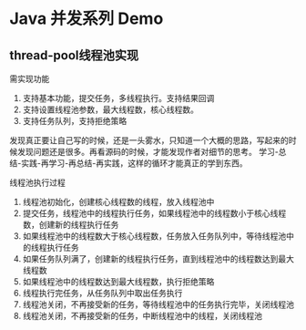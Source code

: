 # Java 并发系列 Demo

## thread-pool线程池实现
需实现功能
1. 支持基本功能，提交任务，多线程执行。支持结果回调
2. 支持设置线程池参数，最大线程数，核心线程数。
3. 支持任务队列，支持拒绝策略

发现真正要让自己写的时候，还是一头雾水，只知道一个大概的思路，写起来的时候发现问题还是很多。再看源码的时候，才能发现作者对细节的思考。
学习-总结-实践-再学习-再总结-再实践，这样的循环才能真正的学到东西。

线程池执行过程
1. 线程池初始化，创建核心线程数的线程，放入线程池中
2. 提交任务，线程池中的线程执行任务，如果线程池中的线程数小于核心线程数，创建新的线程执行任务
3. 如果线程池中的线程数大于核心线程数，任务放入任务队列中，等待线程池中的线程执行任务
4. 如果任务队列满了，创建新的线程执行任务，直到线程池中的线程数达到最大线程数
5. 如果线程池中的线程数达到最大线程数，执行拒绝策略
6. 线程执行完任务，从任务队列中取出任务执行
7. 线程池关闭，不再接受新的任务，等待线程池中的任务执行完毕，关闭线程池
8. 线程池关闭，不再接受新的任务，中断线程池中的线程，关闭线程池
